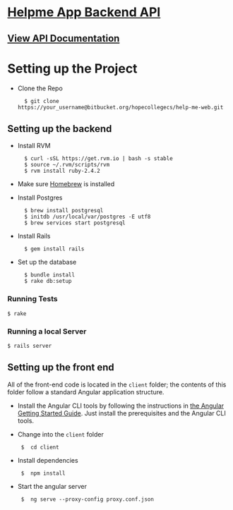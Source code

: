 # [Helpme App Backend API](http://helpme-backend-api.herokuapp.com/)

## [View API Documentation](APIDOC.md)

# Setting up the Project

* Clone the Repo

        $ git clone https://your_username@bitbucket.org/hopecollegecs/help-me-web.git

##  Setting up the backend

* Install RVM

        $ curl -sSL https://get.rvm.io | bash -s stable
        $ source ~/.rvm/scripts/rvm
        $ rvm install ruby-2.4.2

* Make sure [Homebrew](https://brew.sh/) is installed
* Install Postgres

        $ brew install postgresql
        $ initdb /usr/local/var/postgres -E utf8
        $ brew services start postgresql

* Install Rails

        $ gem install rails

* Set up the database

        $ bundle install
        $ rake db:setup

### Running Tests

    $ rake

### Running a local Server

    $ rails server

##  Setting up the front end

All of the front-end code is located in the `client` folder; the contents of this folder follow a standard Angular application structure.

*  Install the Angular CLI tools by following the instructions in [the Angular Getting Started Guide](https://angular.io/guide/quickstart).  Just install the prerequisites and the Angular CLI tools.

*  Change into the `client` folder

		$  cd client

*  Install dependencies

		$  npm install

*  Start the angular server

		$  ng serve --proxy-config proxy.conf.json
